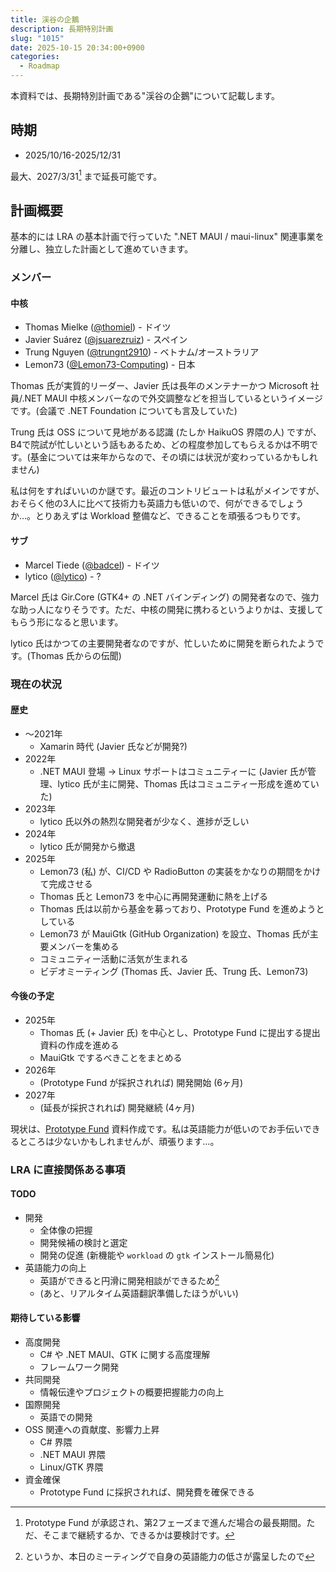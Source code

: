 ```yaml
---
title: 渓谷の企鵝
description: 長期特別計画
slug: "1015"
date: 2025-10-15 20:34:00+0900
categories:
  - Roadmap
---
```


<!--
- Penguin in the Gulch -

渓谷/Gulch: オヘオ渓谷 (マウイ島に存在する渓谷) = .NET MAUI
企鵝/Penguin: ペンギンの和名 = Linux
-->

本資料では、長期特別計画である"渓谷の企鵝"について記載します。

## 時期

- <!--第1期[^basic]: -->2025/10/16-2025/12/31
<!--
- 第2期[^ready]: 2026/1/1-2026/5/31
- 第3期[^ex1]: 2026/6/1-2026/11/30
- 第4期[^ex2]: 2026/12/1-2027/3/31

[^basic]: 標準期間
[^ready]: 延長期間/準備期間
[^ex1]: 延長期間1
[^ex2]: 延長期間2
-->

最大、2027/3/31[^2027] まで延長可能です。

[^2027]: Prototype Fund が承認され、第2フェーズまで進んだ場合の最長期間。ただ、そこまで継続するか、できるかは要検討です。

## 計画概要

基本的には LRA の基本計画で行っていた ".NET MAUI / maui-linux" 関連事業を分離し、独立した計画として進めていきます。

### メンバー

#### 中核

- Thomas Mielke ([@thomiel](https://github.com/thomiel)) - ドイツ
- Javier Suárez ([@jsuarezruiz](https://github.com/jsuarezruiz)) - スペイン
- Trung Nguyen ([@trungnt2910](https://github.com/trungnt2910)) - ベトナム/オーストラリア
- Lemon73 ([@Lemon73-Computing](https://github.com/Lemon73-Computing)) - 日本

Thomas 氏が実質的リーダー、Javier 氏は長年のメンテナーかつ Microsoft 社員/.NET MAUI 中核メンバーなので外交調整などを担当しているというイメージです。(会議で .NET Foundation についても言及していた)

Trung 氏は OSS について見地がある認識 (たしか HaikuOS 界隈の人) ですが、B4で院試が忙しいという話もあるため、どの程度参加してもらえるかは不明です。(基金については来年からなので、その頃には状況が変わっているかもしれません)

私は何をすればいいのか謎です。最近のコントリビュートは私がメインですが、おそらく他の3人に比べて技術力も英語力も低いので、何ができるでしょうか…。とりあえずは Workload 整備など、できることを頑張るつもりです。

#### サブ

- Marcel Tiede ([@badcel](https://github.com/badcel)) - ドイツ
- lytico ([@lytico](https://github.com/lytico)) - ?

Marcel 氏は Gir.Core (GTK4+ の .NET バインディング) の開発者なので、強力な助っ人になりそうです。ただ、中核の開発に携わるというよりかは、支援してもらう形になると思います。

lytico 氏はかつての主要開発者なのですが、忙しいために開発を断られたようです。(Thomas 氏からの伝聞)

### 現在の状況

#### 歴史

- ～2021年
  - Xamarin 時代 (Javier 氏などが開発?)
- 2022年
  - .NET MAUI 登場 → Linux サポートはコミュニティーに (Javier 氏が管理、lytico 氏が主に開発、Thomas 氏はコミュニティー形成を進めていた)
- 2023年
  - lytico 氏以外の熱烈な開発者が少なく、進捗が乏しい
- 2024年
  - lytico 氏が開発から撤退
- 2025年
  - Lemon73 (私) が、CI/CD や RadioButton の実装をかなりの期間をかけて完成させる
  - Thomas 氏と Lemon73 を中心に再開発運動に熱を上げる
  - Thomas 氏は以前から基金を募っており、Prototype Fund を進めようとしている
  - Lemon73 が MauiGtk (GitHub Organization) を設立、Thomas 氏が主要メンバーを集める
  - コミュニティー活動に活気が生まれる
  - ビデオミーティング (Thomas 氏、Javier 氏、Trung 氏、Lemon73)

#### 今後の予定

- 2025年
  - Thomas 氏 (+ Javier 氏) を中心とし、Prototype Fund に提出する提出資料の作成を進める
  - MauiGtk でするべきことをまとめる
- 2026年
  - (Prototype Fund が採択されれば) 開発開始 (6ヶ月)
- 2027年
  - (延長が採択されれば) 開発継続 (4ヶ月)

現状は、[Prototype Fund](https://www.prototypefund.de/en/application) 資料作成です。私は英語能力が低いのでお手伝いできるところは少ないかもしれませんが、頑張ります…。

### LRA に直接関係ある事項

#### TODO

- 開発
  - 全体像の把握
  - 開発候補の検討と選定
  - 開発の促進 (新機能や `workload` の `gtk` インストール簡易化)
- 英語能力の向上
  - 英語ができると円滑に開発相談ができるため[^uso]
  - (あと、リアルタイム英語翻訳準備したほうがいい)

[^uso]: というか、本日のミーティングで自身の英語能力の低さが露呈したので

#### 期待している影響

- 高度開発
  - C# や .NET MAUI、GTK に関する高度理解
  - フレームワーク開発
- 共同開発
  - 情報伝達やプロジェクトの概要把握能力の向上
- 国際開発
  - 英語での開発
- OSS 関連への貢献度、影響力上昇
  - C# 界隈
  - .NET MAUI 界隈
  - Linux/GTK 界隈
- 資金確保
  - Prototype Fund に採択されれば、開発費を確保できる

